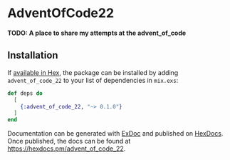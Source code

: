 # AdventOfCode22

**TODO: A place to share my attempts at the advent_of_code**

## Installation

If [available in Hex](https://hex.pm/docs/publish), the package can be installed
by adding `advent_of_code_22` to your list of dependencies in `mix.exs`:

```elixir
def deps do
  [
    {:advent_of_code_22, "~> 0.1.0"}
  ]
end
```

Documentation can be generated with [ExDoc](https://github.com/elixir-lang/ex_doc)
and published on [HexDocs](https://hexdocs.pm). Once published, the docs can
be found at <https://hexdocs.pm/advent_of_code_22>.

